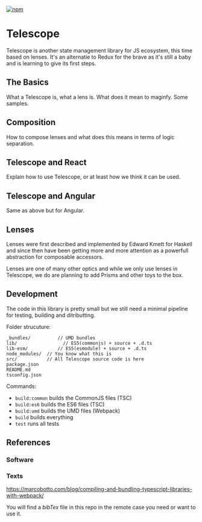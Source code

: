 [![npm](https://img.shields.io/npm/v/telescopejs.svg)]()

Telescope
=========

Telescope is another state management library for JS ecosystem, this time based on lenses. It's an alternatie to Redux for the brave as it's still a baby and is learning to give its first steps.

## The Basics

What a Telescope is, what a lens is. What does it mean to maginfy. Some samples.

## Composition

How to compose lenses and what does this means in terms of logic separation.

## Telescope and React

Explain how to use Telescope, or at least how we think it can be used.

## Telescope and Angular

Same as above but for Angular.

## Lenses

Lenses were first described and implemented by Edward Kmett for Haskell and since then have been getting more and more attention as a powerfull abstraction for composable accessors.

Lenses are one of many other optics and while we only use lenses in Telescope, we do are planning to add Prisms and other toys to the box.

## Development

The code in this library is pretty small but we still need a minimal pipeline for testing, building and ditributting.

Folder strucuture:

```
_bundles/		   // UMD bundles
lib/			     // ES5(commonjs) + source + .d.ts
lib-esm/		   // ES5(esmodule) + source + .d.ts
node_modules/  // You know what this is
src/           // All Telescope source code is here
package.json
README.md
tsconfig.json
```

Commands:

* `build:common` builds the CommonJS files (TSC)
* `build:es6` builds the ES6 files (TSC)
* `build:umd` builds the UMD files (Webpack)
* `build` builds everything
* `test` runs all tests

## References

### Software

### Texts

https://marcobotto.com/blog/compiling-and-bundling-typescript-libraries-with-webpack/

You will find a _bibTex_ file in this repo in the remote case you need or want to use it.
